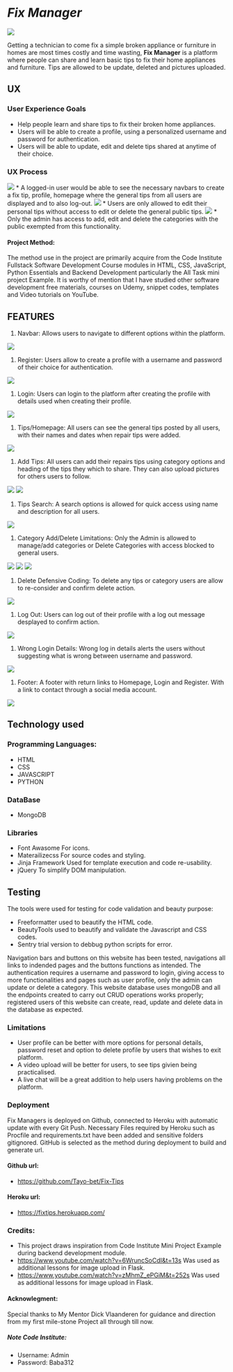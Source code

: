 # *Fix Manager*
<img src="static/assets/home.png">

Getting a technician to come fix a simple broken appliance or furniture in homes are most times costly and time wasting,  **Fix Manager** is a platform where people can share and learn basic tips to fix their home appliances and furniture. Tips are allowed to be update, deleted and pictures uploaded.


## UX

### User Experience Goals

* Help people learn and share tips to fix their broken home appliances.
* Users will be able to create a profile, using a personalized username and password for authentication.
* Users will be able to update, edit and delete tips shared at anytime of their choice.

### UX Process

<img src="static/assets/ux1.png">
* A logged-in user would be able to see the necessary navbars to create a fix tip, profile, homepage where the general tips from all users are displayed and to also log-out.

<img src="static/assets/ux2.png">
* Users are only allowed to edit their personal tips without access to edit or delete the general public tips.


<img src="static/assets/admin.png">
* Only the admin has access to add, edit and delete the categories with the public exempted from this functionality.



#### Project Method:
The method use in the project are primarily acquire from the Code Institute Fullstack Software Development Course modules in HTML, CSS, JavaScript, Python Essentials and Backend Development particularly the All Task mini project Example. It is worthy of mention that I have studied other software development free materials, courses on Udemy, snippet codes, templates and Video tutorials on YouTube.



## FEATURES

1. Navbar: Allows users to navigate to different options within the platform.
<img src="static/assets/home.png">

1. Register: Users allow to create a profile with a username and password of their choice for authentication.
<img src="static/assets/register.png">

1. Login: Users can login to the platform after creating the profile with details used when creating their profile.
<img src="static/assets/login.png">

1. Tips/Homepage: All users can see the general tips posted by all users, with their names and dates when repair tips were added.
<img src="static/assets/tips.png">

1. Add Tips: All users can add their repairs tips using category options and heading of the tips they which to share. They can also upload pictures for others users to follow.
<img src="static/assets/add_tips.png">
<img src="static/assets/add_tips2.png">

1. Tips Search: A search options is allowed for quick access using name and description for all users.
<img src="static/assets/tips_search.png">

1. Category Add/Delete Limitations: Only the Admin is allowed to manage/add categories or Delete Categories with access blocked to general users.
<img src="static/assets/manage_cate.png">
<img src="static/assets/add_cate.png">
<img src="static/assets/admin.png">

1. Delete Defensive Coding: To delete any tips or category users are allow to re-consider and confirm delete action.
<img src="static/assets/delete_cate.png">

1. Log Out: Users can log out of their profile with a log out message desplayed to confirm action.
<img src="static/assets/logout.png">

1. Wrong Login Details: Wrong log in details alerts the users without suggesting what is wrong between username and password.
<img src="static/assets/wro.png">

1. Footer: A footer with return links to Homepage, Login and Register. With a link to contact through a social media account.
<img src="static/assets/footer.png">

## Technology used

### Programming Languages:
* HTML
* CSS
* JAVASCRIPT
* PYTHON

### DataBase

* MongoDB

### Libraries
* Font Awasome  For icons.
* Materailizecss For source codes and styling.
* Jinja Framework Used for template execution and code re-usability.
* jQuery To simplify DOM manipulation.

## Testing

The tools were used for testing for code validation and beauty purpose:

* Freeformatter used to beautify the HTML code.
* BeautyTools used to beautify and validate the Javascript and CSS codes.
* Sentry trial version to debbug python scripts for error.

Navigation bars and buttons on this website has been tested, navigations all links to indended pages and the buttons functions as intended. The authentication requires a username and password to login, giving access to more functionalities and pages such as user profile, only the admin can update or delete a category. This website database uses mongoDB and all the endpoints created to carry out CRUD operations works properly; registered users of this website can create, read, update and delete data in the database as expected.

### Limitations

* User profile can be better with more options for personal details, password reset and option to delete profile by users that wishes to exit platform.
* A video upload will be better for users, to see tips givien being practicalised.
* A live chat will be a great addition to help users having problems on the platform.

### Deployment

Fix Managers is deployed on Github, connected to Heroku with automatic update with every Git Push. Necessary Files required by Heroku such as Procfile and requirements.txt have been added and sensitive folders gitignored.
GitHub is selected as the method during deployment to build and generate url.

#### Github url: 
* https://github.com/Tayo-bet/Fix-Tips

#### Heroku url:
* https://fixtips.herokuapp.com/


### Credits:

* This project draws inspiration from Code Institute Mini Project Example during backend development module.
* https://www.youtube.com/watch?v=6WruncSoCdI&t=13s Was used as additional lessons for image upload in Flask.
* https://www.youtube.com/watch?v=zMhmZ_ePGiM&t=252s Was used as additional lessons for image upload in Flask.


#### Acknowlegment:
Special thanks to My Mentor Dick Vlaanderen for guidance and direction from my first mile-stone Project all through till now.

##### Note Code Institute:
* Username: Admin
* Password: Baba312